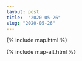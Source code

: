 ```yaml
---
layout: post
title:  "2020-05-26"
slug: "2020-05-26"
---
```

{% include map.html %}

{% include map-alt.html %}
